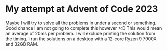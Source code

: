# My attempt at Advent of Code 2023

Maybe I will try to solve all the problems in under a second or something. 
Good chance I am not going to complete this however >:D 
This would mean an average of 20ms per problem. 
I will exclude printing the solution from the timing.
I run the solutions on a desktop with a 12-core Ryzen 9 7900X and 32GB RAM. 
